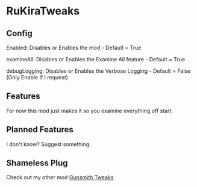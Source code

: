 # RuKiraTweaks
## Config
Enabled: Disables or Enables the mod - Default = True

examineAll: Disables or Enables the Examine All feature - Default = True

debugLogging: Disables or Enables the Verbose Logging - Default = False (Only Enable If I request)


## Features
For now this mod just makes it so you examine everything off start.

## Planned Features
I don't know? Suggest something.

## Shameless Plug
Check out my other mod [Gunsmith Tweaks](https://hub.sp-tarkov.com/files/file/2520-gunsmith-tweaks/)